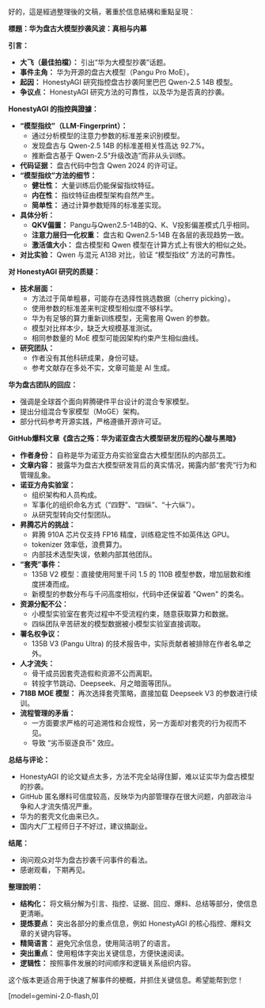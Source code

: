 好的，這是經過整理後的文稿，著重於信息結構和重點呈現：

**標題：华为盘古大模型抄袭风波：真相与内幕**

**引言：**

*   **大飞（最佳拍檔）：** 引出“华为大模型抄袭”话题。
*   **事件主角：** 华为开源的盘古大模型（Pangu Pro MoE）。
*   **起因：** HonestyAGI 研究指控盘古抄袭阿里巴巴 Qwen-2.5 14B 模型。
*   **争议点：** HonestyAGI 研究方法的可靠性，以及华为是否真的抄袭。

**HonestyAGI 的指控與證據：**

*   **“模型指纹”（LLM-Fingerprint）：**
    *   通过分析模型的注意力参数的标准差来识别模型。
    *   发现盘古与 Qwen-2.5 14B 的标准差相关性高达 92.7%。
    *   推断盘古基于 Qwen-2.5“升级改造”而非从头训练。
*   **代码证据：** 盘古代码中包含 Qwen 2024 的许可证。
*   **“模型指纹”方法的细节：**
    *   **健壮性：** 大量训练后仍能保留指纹特征。
    *   **内在性：** 指纹特征由模型架构自然产生。
    *   **简单性：** 通过计算参数矩阵的标准差实现。
*   **具体分析：**
    *   **QKV偏置：** Pangu与Qwen2.5-14B的Q、K、V投影偏差模式几乎相同。
    *   **注意力层归一化权重：** 盘古和 Qwen2.5-14B 在各层的表现趋势一致。
    *   **激活值大小：** 盘古模型和 Qwen 模型在计算方式上有很大的相似之处。
*   **对比实验：** Qwen 与混元 A13B 对比，验证 “模型指纹” 方法的可靠性。

**对 HonestyAGI 研究的质疑：**

*   **技术层面：**
    *   方法过于简单粗暴，可能存在选择性挑选数据（cherry picking）。
    *   使用参数的标准差来判定模型相似度不够科学。
    *   华为有足够的算力重新训练模型，无需套用 Qwen 的参数。
    *   模型对比样本少，缺乏大规模基准测试。
    *   相同参数量的 MoE 模型可能因架构约束产生相似曲线。
*   **研究团队：**
    *   作者没有其他科研成果，身份可疑。
    *   参考文献存在多处不实，文章可能是 AI 生成。

**华为盘古团队的回应：**

*   强调是全球首个面向昇腾硬件平台设计的混合专家模型。
*   提出分组混合专家模型（MoGE）架构。
*   部分代码参考开源实践，严格遵循开源许可证。

**GitHub爆料文章《盘古之殇：华为诺亚盘古大模型研发历程的心酸与黑暗》**

*   **作者身份：** 自称是华为诺亚方舟实验室盘古大模型团队的内部员工。
*   **文章内容：** 披露华为盘古大模型研发背后的真实情况，揭露内部“套壳”行为和管理乱象。
*   **诺亚方舟实验室：**
    *   组织架构和人员构成。
    *   军事化的组织命名方式（“四野”、“四纵”、“十六纵”）。
    *   从研究型转向交付型团队。
*   **昇腾芯片的挑战：**
    *   昇腾 910A 芯片仅支持 FP16 精度，训练稳定性不如英伟达 GPU。
    *   tokenizer 效率低，浪费算力。
    *   内部技术选型失误，依赖内部其他团队。
*   **“套壳”事件：**
    *   135B V2 模型：直接使用阿里千问 1.5 的 110B 模型参数，增加层数和维度拼凑而成。
    *   新模型的参数分布与千问高度相似，代码中还保留着 "Qwen" 的类名。
*   **资源分配不公：**
    *   小模型实验室在套壳过程中不受流程约束，随意获取算力和数据。
    *   四纵团队辛苦研发的模型数据被小模型实验室直接调取。
*   **署名权争议：**
    *   135B V3 (Pangu Ultra) 的技术报告中，实际贡献者被排除在作者名单之外。
*   **人才流失：**
    *   骨干成员因套壳造假和资源不公而离职。
    *   转投字节跳动、Deepseek、月之暗面等团队。
*   **718B MOE 模型：** 再次选择套壳策略，直接加载 Deepseek V3 的参数进行续训。
*   **流程管理的矛盾：**
    *   一方面要求严格的可追溯性和合规性，另一方面却对套壳的行为视而不见。
    *   导致 “劣币驱逐良币” 效应。

**总结与评论：**

*   HonestyAGI 的论文疑点太多，方法不完全站得住脚，难以证实华为盘古模型的抄袭。
*   GitHub 匿名爆料可信度较高，反映华为内部管理存在很大问题，内部政治斗争和人才流失情况严重。
*   华为的套壳文化由来已久。
*   国内大厂工程师日子不好过，建议搞副业。

**结尾：**

*   询问观众对华为盘古抄袭千问事件的看法。
*   感谢观看，下期再见。

**整理說明：**

*   **结构化：** 将文稿分解为引言、指控、证据、回应、爆料、总结等部分，使信息更清晰。
*   **提炼要点：** 突出各部分的重点信息，例如 HonestyAGI 的核心指控、爆料文章的关键内容等。
*   **精简语言：** 避免冗余信息，使用简洁明了的语言。
*   **突出重点：** 使用粗体字突出关键信息，方便快速阅读。
*   **逻辑性：** 按照事件发展的时间顺序和逻辑关系组织内容。

这个版本更适合用于快速了解事件的梗概，并抓住关键信息。希望能帮到您！

[model=gemini-2.0-flash,0]
